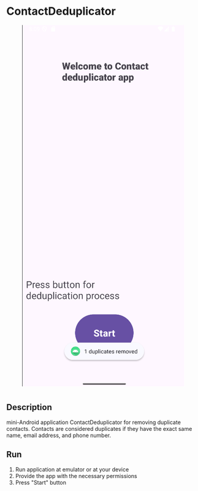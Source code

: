 # ContactDeduplicator

<div style="text-align: center;">
    <img src="Screenshots/Screenshot.png" style="margin-bottom: 10px;" />
</div>

## Description

mini-Android application ContactDeduplicator for removing duplicate contacts. Contacts are considered duplicates if they have the exact same name, email address, and phone number.

## Run

1) Run application at emulator or at your device
2) Provide the app with the necessary permissions
3) Press "Start" button
